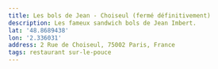 ```yaml
---
title: Les bols de Jean - Choiseul (fermé définitivement)
description: Les fameux sandwich bols de Jean Imbert.
lat: '48.8689438'
lon: '2.336031'
address: 2 Rue de Choiseul, 75002 Paris, France
tags: restaurant sur-le-pouce
---
```

